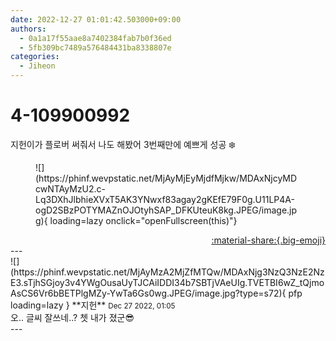 ```yaml
---
date: 2022-12-27 01:01:42.503000+09:00
authors:
  - 0a1a17f55aae8a7402384fab7b0f36ed
  - 5fb309bc7489a576484431ba8338807e
categories:
  - Jiheon
---
```


# 4-109900992

<div class="post-container" markdown="1">
<div class="content-container md-sidebar__scrollwrap" markdown="1">

지헌이가 플로버 써줘서 나도 해봤어 3번째만에 예쁘게 성공 ❄️
<figure markdown="1">
![](https://phinf.wevpstatic.net/MjAyMjEyMjdfMjkw/MDAxNjcyMDcwNTAyMzU2.c-Lq3DXhJlbhieXVxT5AK3YNwxf83agay2gKEfE79F0g.U11LP4A-ogD2SBzPOTYMAZnOJOtyhSAP_DFKUteuK8kg.JPEG/image.jpg){ loading=lazy onclick="openFullscreen(this)"}
</figure>


</div>
</div>

<div style="text-align: right;" markdown="1">
<a href="https://weverse.io/fromis9/fanpost/4-109900992" style="text-align: right;">:material-share:{.big-emoji}</a>
</div>
---

<div class="comments-container md-sidebar__scrollwrap" markdown="1">
<div class="comment" markdown="1">
<div class='id-container' markdown="1">
![](https://phinf.wevpstatic.net/MjAyMzA2MjZfMTQw/MDAxNjg3NzQ3NzE2NzE3.sTjhSGjoy3v4YWgOusaUyTJCAiIDDI34b7SBTjVAeUIg.TVETBI6wZ_tQjmoAsCS6Vr6bBETPlgMZy-YwTa6Gs0wg.JPEG/image.jpg?type=s72){ pfp loading=lazy }
**<span class="artist">지헌</span>** <small>Dec 27 2022, 01:05</small><br>
</div>
<div class='comment-body' markdown="1">
오.. 글씨 잘쓰네..? 쳇 내가 졌군😎
</div>
</div>
</div>
---
